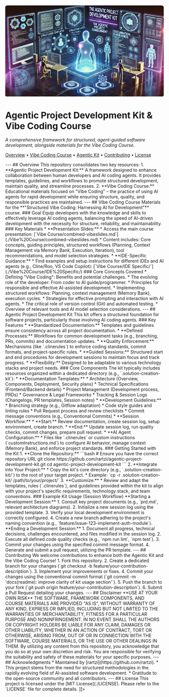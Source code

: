 <![CDATA[<div align="center">
  <img src="AgenticProjectKit.jpg" alt="Agentic Project Development Kit Banner" width="800"/>
  <h1>Agentic Project Development Kit & Vibe Coding Course</h1>
  <p><em>A comprehensive framework for structured, agent-guided software development, alongside materials for the Vibe Coding Course.</em></p>
  <p>
    <a href="#overview">Overview</a> •
    <a href="#vibe-coding-course">Vibe Coding Course</a> •
    <a href="#agentic-project-development-kit">Agentic Kit</a> •
    <a href="#contributing">Contributing</a> •
    <a href="#license">License</a>
  </p>
</div>

---

## Overview

This repository consolidates two key resources:

1.  **Agentic Project Development Kit:** A framework designed to enhance collaboration between human developers and AI coding agents. It provides templates, guidelines, and workflows to promote structured development, maintain quality, and streamline processes.
2.  **Vibe Coding Course:** Educational materials focused on "Vibe Coding" – the practice of using AI agents for rapid development while ensuring structure, quality, and responsible practices are maintained.

---

## Vibe Coding Course

Materials for the **"Structured Vibe Coding: Harnessing AI for Development"** course.

### Goal

Equip developers with the knowledge and skills to effectively leverage AI coding agents, balancing the speed of AI-driven development with the necessity for structure, reliability, and maintainability.

### Key Materials

*   **Presentation Slides:**
    *   Access the main course presentation: [`Vibe Course/combined-vibeslides.md`](./Vibe%20Course/combined-vibeslides.md)
    *   Content includes: Core concepts, guiding principles, structured workflows (Planning, Context Management via Memory Bank, Execution, Iteration), tool recommendations, and model selection strategies.
*   **IDE-Specific Guidance:**
    *   Find examples and setup instructions for different IDEs and AI agents (e.g., Cline/Roo, VS Code Copilot): [`Vibe Course/IDE Specific/`](./Vibe%20Course/IDE%20Specific/)

### Core Concepts Covered

*   Defining "Vibe Coding": Benefits and potential challenges.
*   The evolving role of the developer: From coder to AI guide/programmer.
*   Principles for responsible and effective AI-assisted development.
*   Implementing structured workflows: Planning, context management (Memory Bank), execution cycles.
*   Strategies for effective prompting and interaction with AI agents.
*   The critical role of version control (Git) and automated testing.
*   Overview of relevant tools and AI model selection considerations.

---

## Agentic Project Development Kit

This kit offers a structured foundation for software projects, particularly those involving AI coding agents.

### Key Features

*   **Standardized Documentation:** Templates and guidelines ensure consistency across all project documentation.
*   **Defined Processes:** Workflows for common development tasks (e.g., branching, PRs, commits) and documentation updates.
*   **Quality Enforcement:** Mechanisms (like `.clinerules`) to enforce coding standards, commit formats, and project-specific rules.
*   **Guided Sessions:** Structured start and end procedures for development sessions to maintain focus and track progress.
*   **Flexibility:** Designed to be adaptable to various technology stacks and project needs.

### Core Components

The kit typically includes resources organized within a dedicated directory (e.g., `.solution-creation-kit`):

*   **Documentation Templates:**
    *   Architecture (Overview, Components, Deployment, Security plans)
    *   Technical Specifications (Frontend/Backend details)
    *   Project Management (Development process, PRDs)
    *   Governance & Legal Frameworks
    *   Tracking & Session Logs (Changelogs, PR templates, Session notes)
*   **Development Guidelines:**
    *   Branching strategy (e.g., Gitflow adaptation)
    *   Code style guides and linting rules
    *   Pull Request process and review checklists
    *   Commit message conventions (e.g., Conventional Commits)
*   **Session Workflow:**
    *   **Start:** Review documentation, create session log, setup environment, create branch.
    *   **End:** Update session log, run quality checks, commit changes, prepare pull request.
*   **AI Agent Configuration:**
    *   Files like `.clinerules` or custom instructions (`customInstructions.md`) to configure AI behavior, manage context (Memory Bank), and enforce project standards.

### Getting Started with the Kit

1.  **Clone the Repository:**
    ```bash
    # Ensure you have the correct repository URL
    git clone https://github.com/rartzi/agentic-project-development-kit.git
    cd agentic-project-development-kit
    ```
2.  **Integrate into Your Project:**
    *   Copy the kit's core directory (e.g., `.solution-creation-kit/`) to the root of your target project.
    *   Example: `cp -r .solution-creation-kit/ /path/to/your/project/`
3.  **Customize:**
    *   Review and adapt the templates, rules (`.clinerules`), and guidelines provided within the kit to align with your project's specific requirements, technology stack, and team conventions.

### Example Kit Usage (Session Workflow)

**Starting a Development Session:**

1.  Consult key project documents (e.g., `prd.md`, relevant architecture diagrams).
2.  Initialize a new session log using the provided template.
3.  Verify your local development environment is correctly configured.
4.  Create a new branch adhering to the project's naming convention (e.g., `feature/issue-123-implement-auth-module`).

**Ending a Development Session:**

1.  Document all progress, technical decisions, challenges encountered, and files modified in the session log.
2.  Execute all defined code quality checks (e.g., `npm run lint`, `npm test`).
3.  Commit your changes using the specified commit message format.
4.  Generate and submit a pull request, utilizing the PR template.

---

## Contributing

We welcome contributions to enhance both the Agentic Kit and the Vibe Coding Course!

1.  Fork this repository.
2.  Create a dedicated branch for your changes (`git checkout -b feature/your-contribution-description`).
3.  Implement your improvements or fixes.
4.  Commit your changes using the conventional commit format (`git commit -m 'docs(readme): improve clarity of kit usage section'`).
5.  Push the branch to your fork (`git push origin feature/your-contribution-description`).
6.  Submit a Pull Request detailing your changes.

---

## Disclaimer

**USE AT YOUR OWN RISK**

THE SOFTWARE, FRAMEWORK COMPONENTS, AND COURSE MATERIALS ARE PROVIDED "AS IS", WITHOUT WARRANTY OF ANY KIND, EXPRESS OR IMPLIED, INCLUDING BUT NOT LIMITED TO THE WARRANTIES OF MERCHANTABILITY, FITNESS FOR A PARTICULAR PURPOSE AND NONINFRINGEMENT. IN NO EVENT SHALL THE AUTHORS OR COPYRIGHT HOLDERS BE LIABLE FOR ANY CLAIM, DAMAGES OR OTHER LIABILITY, WHETHER IN AN ACTION OF CONTRACT, TORT OR OTHERWISE, ARISING FROM, OUT OF OR IN CONNECTION WITH THE SOFTWARE, COURSE MATERIALS, OR THE USE OR OTHER DEALINGS IN THEM.

By utilizing any content from this repository, you acknowledge that you do so at your own discretion and risk. You are responsible for verifying the suitability and safety of these materials for your specific purposes.

---

## Acknowledgments

*   Maintained by [rartzi](https://github.com/rartzi).
*   This project stems from the need for structured methodologies in the rapidly evolving field of AI-assisted software development.
*   Gratitude to the open-source community and all contributors.

---

## License

This project is licensed under the [MIT License](./LICENSE). Please refer to the `LICENSE` file for complete details.
]]>
